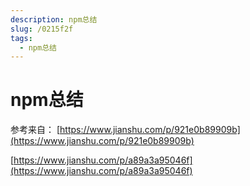 ```yaml
---
description: npm总结
slug: /0215f2f
tags: 
  - npm总结
---
```


# npm总结

参考来自：
[https://www.jianshu.com/p/921e0b89909b](https://www.jianshu.com/p/921e0b89909b)

[https://www.jianshu.com/p/a89a3a95046f](https://www.jianshu.com/p/a89a3a95046f)
